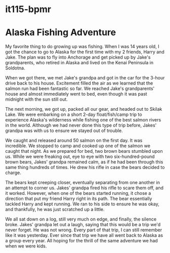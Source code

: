 # it115-bpmr
# Alaska Fishing Adventure

My favorite thing to do growing up was fishing. When I was 14 years old, I got the chance to go to Alaska for the first time with my 2 friends, Harry and Jake. The plan was to fly into Anchorage and get picked up by Jake's grandparents, who retired in Alaska and lived on the Kenai Peninsula in Soldotna.

When we got there, we met Jake's grandpa and got in the car for the 3-hour drive back to his house. Excitement filled the air as we learned that the salmon run had been fantastic so far. We reached Jake's grandparents' house and almost immediately went to bed, even though it was past midnight with the sun still out.

The next morning, we got up, packed all our gear, and headed out to Skilak Lake. We were embarking on a short 2-day float/fish/camp trip to experience Alaska's wilderness while fishing one of the best salmon rivers in the world. Although we had never done this type of trip before, Jakes' grandpa was with us to ensure we stayed out of trouble.

We caught and released around 50 salmon on the first day. It was incredible. We stopped to camp and cooked up one of the salmon we caught that night. As we prepared for bed, two brown bears stumbled upon us. While we were freaking out, eye to eye with two six-hundred-pound brown bears, Jakes' grandpa remained calm, as if he had been through this same thing hundreds of times. He drew his rifle in case the bears decided to charge.

The bears kept creeping closer, eventually separating from one another in an attempt to corner us. Jakes' grandpa fired his rifle to scare them off, and it worked. However, when one of the bears started running, it chose a direction that put my friend Harry right in its path. The bear essentially tackled Harry and kept running. We ran to his side to ensure he was okay, and thankfully, he was just scratched up a little.

We all sat down on a log, still very much on edge, and finally, the silence broke. Jakes' grandpa let out a laugh, saying that this would be a trip we'd never forget. He was not wrong. Every part of that trip, I can still remember like it was yesterday.
Ever since that trip we have all went back to Alaska as a group every year. All hoping for the thrill of the same adventure we had when we were kids. 
